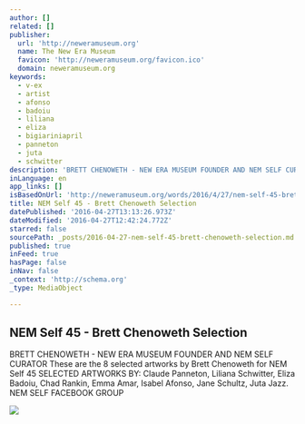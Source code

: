 ```yaml
---
author: []
related: []
publisher:
  url: 'http://neweramuseum.org'
  name: The New Era Museum
  favicon: 'http://neweramuseum.org/favicon.ico'
  domain: neweramuseum.org
keywords:
  - v-ex
  - artist
  - afonso
  - badoiu
  - liliana
  - eliza
  - bigiariniapril
  - panneton
  - juta
  - schwitter
description: 'BRETT CHENOWETH - NEW ERA MUSEUM FOUNDER AND NEM SELF CURATOR These are the 8 selected artworks by Brett Chenoweth for NEM Self 45 SELECTED ARTWORKS BY: Claude Panneton, Liliana Schwitter, Eliza Badoiu, Chad Rankin, Emma Amar, Isabel Afonso, Jane Schultz, Juta Jazz. NEM SELF FACEBOOK GROUP'
inLanguage: en
app_links: []
isBasedOnUrl: 'http://neweramuseum.org/words/2016/4/27/nem-self-45-brett-chenoweth-selection'
title: NEM Self 45 - Brett Chenoweth Selection
datePublished: '2016-04-27T13:13:26.973Z'
dateModified: '2016-04-27T12:42:24.772Z'
starred: false
sourcePath: _posts/2016-04-27-nem-self-45-brett-chenoweth-selection.md
published: true
inFeed: true
hasPage: false
inNav: false
_context: 'http://schema.org'
_type: MediaObject

---
```

<article style=""><h1>NEM Self 45 - Brett Chenoweth Selection</h1><p>BRETT CHENOWETH - NEW ERA MUSEUM FOUNDER AND NEM SELF CURATOR These are the 8 selected artworks by Brett Chenoweth for NEM Self 45 SELECTED ARTWORKS BY: Claude Panneton, Liliana Schwitter, Eliza Badoiu, Chad Rankin, Emma Amar, Isabel Afonso, Jane Schultz, Juta Jazz. NEM SELF FACEBOOK GROUP</p><img src="http://static1.squarespace.com/static/50e5b834e4b0837383d7bb18/50e5b834e4b0837383d7bb1f/5720b1862b8dde4586312201/1461760918920/13091888_10209290230034024_745221793195420548_n.jpg?format=1000w" /></article>